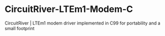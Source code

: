 # CircuitRiver-LTEm1-Modem-C
CircuitRiver | LTEm1 modem driver implemented in C99 for portability and a small footprint
